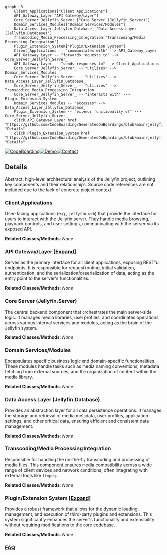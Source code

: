 ```mermaid
graph LR
    Client_Applications["Client Applications"]
    API_Gateway_Layer["API Gateway/Layer"]
    Core_Server_Jellyfin_Server_["Core Server (Jellyfin.Server)"]
    Domain_Services_Modules["Domain Services/Modules"]
    Data_Access_Layer_Jellyfin_Database_["Data Access Layer (Jellyfin.Database)"]
    Transcoding_Media_Processing_Integration["Transcoding/Media Processing Integration"]
    Plugin_Extension_System["Plugin/Extension System"]
    Client_Applications -- "communicates with" --> API_Gateway_Layer
    API_Gateway_Layer -- "forwards requests to" --> Core_Server_Jellyfin_Server_
    API_Gateway_Layer -- "sends responses to" --> Client_Applications
    Core_Server_Jellyfin_Server_ -- "utilizes" --> Domain_Services_Modules
    Core_Server_Jellyfin_Server_ -- "utilizes" --> Data_Access_Layer_Jellyfin_Database_
    Core_Server_Jellyfin_Server_ -- "utilizes" --> Transcoding_Media_Processing_Integration
    Core_Server_Jellyfin_Server_ -- "interacts with" --> Plugin_Extension_System
    Domain_Services_Modules -- "accesses" --> Data_Access_Layer_Jellyfin_Database_
    Plugin_Extension_System -- "extends functionality of" --> Core_Server_Jellyfin_Server_
    click API_Gateway_Layer href "https://github.com/CodeBoarding/GeneratedOnBoardings/blob/main/jellyfin/API_Gateway_Layer.md" "Details"
    click Plugin_Extension_System href "https://github.com/CodeBoarding/GeneratedOnBoardings/blob/main/jellyfin/Plugin_Extension_System.md" "Details"
```

[![CodeBoarding](https://img.shields.io/badge/Generated%20by-CodeBoarding-9cf?style=flat-square)](https://github.com/CodeBoarding/CodeBoarding)[![Demo](https://img.shields.io/badge/Try%20our-Demo-blue?style=flat-square)](https://www.codeboarding.org/demo)[![Contact](https://img.shields.io/badge/Contact%20us%20-%20contact@codeboarding.org-lightgrey?style=flat-square)](mailto:contact@codeboarding.org)

## Details

Abstract, high-level architectural analysis of the Jellyfin project, outlining key components and their relationships. Source code references are not included due to the lack of concrete project context.

### Client Applications
User-facing applications (e.g., `jellyfin-web`) that provide the interface for users to interact with the Jellyfin server. They handle media browsing, playback controls, and user settings, communicating with the server via its exposed API.


**Related Classes/Methods**: _None_

### API Gateway/Layer [[Expand]](./API_Gateway_Layer.md)
Serves as the primary interface for all client applications, exposing RESTful endpoints. It is responsible for request routing, initial validation, authentication, and the serialization/deserialization of data, acting as the entry point to the server's functionalities.


**Related Classes/Methods**: _None_

### Core Server (Jellyfin.Server)
The central backend component that orchestrates the main server-side logic. It manages media libraries, user profiles, and coordinates operations across various internal services and modules, acting as the brain of the Jellyfin system.


**Related Classes/Methods**: _None_

### Domain Services/Modules
Encapsulates specific business logic and domain-specific functionalities. These modules handle tasks such as media naming conventions, metadata fetching from external sources, and the organization of content within the media library.


**Related Classes/Methods**: _None_

### Data Access Layer (Jellyfin.Database)
Provides an abstraction layer for all data persistence operations. It manages the storage and retrieval of media metadata, user profiles, application settings, and other critical data, ensuring efficient and consistent data management.


**Related Classes/Methods**: _None_

### Transcoding/Media Processing Integration
Responsible for handling the on-the-fly transcoding and processing of media files. This component ensures media compatibility across a wide range of client devices and network conditions, often integrating with external tools like `ffmpeg`.


**Related Classes/Methods**: _None_

### Plugin/Extension System [[Expand]](./Plugin_Extension_System.md)
Provides a robust framework that allows for the dynamic loading, management, and execution of third-party plugins and extensions. This system significantly enhances the server's functionality and extensibility without requiring modifications to the core codebase.


**Related Classes/Methods**: _None_



### [FAQ](https://github.com/CodeBoarding/GeneratedOnBoardings/tree/main?tab=readme-ov-file#faq)